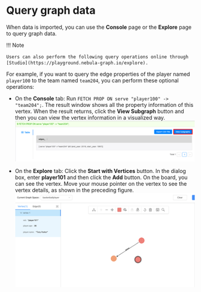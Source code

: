 # Query graph data

When data is imported, you can use the **Console** page or the **Explore** page to query graph data.

!!! Note

    Users can also perform the following query operations online through [Studio](https://playground.nebula-graph.io/explore).

For example, if you want to query the edge properties of the player named `player100` to the team named `team204`, you can perform these optional operations:

* On the **Console** tab: Run `FETCH PROP ON serve "player100" -> "team204";`. The result window shows all the property information of this vertex. When the result returns, click the **View Subgraph** button and then you can view the vertex information in a visualized way.  
![The information retrieved with Console](../figs/st-ug-036-1.png)

* On the **Explore** tab: Click the **Start with Vertices** button. In the dialog box, enter **player101** and then click the **Add** button. On the board, you can see the vertex. Move your mouse pointer on the vertex to see the vertex details, as shown in the preceding figure.
![The information retrieved with Explore](../figs/st-ug-036-2.png)
